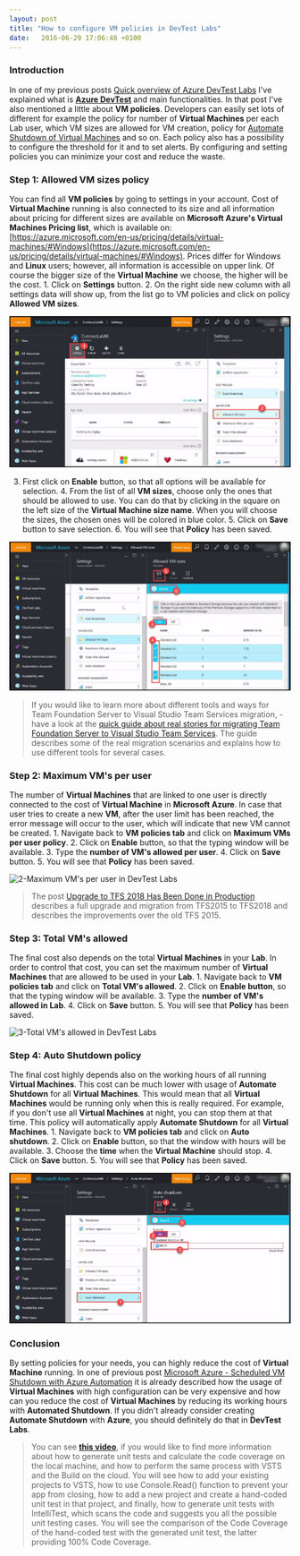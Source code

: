 ```yaml
---
layout: post
title: "How to configure VM policies in DevTest Labs"
date:   2016-06-29 17:06:48 +0100
---
```


### Introduction

In one of my previous posts [Quick overview of Azure DevTest Labs](https://mohamedradwan-devops.github.io/posts/quick-overview-of-azure-devtest-labs/) I\'ve explained what is **[Azure DevTest](https://azure.microsoft.com/en-us/services/devtest-lab/)** and main functionalities. In that post
I\'ve also mentioned a little about **VM policies**. Developers can
easily set lots of different for example the policy for number of
**Virtual Machines** per each Lab user, which VM sizes are allowed for
VM creation, policy for [Automate Shutdown of Virtual
Machines](https://mohamedradwan-devops.github.io/postsmicrosoft-azure-scheduled-vm-shutdown-with-azure-automation/) and so on. Each policy also has a possibility
to configure the threshold for it and to set alerts. By configuring and
setting policies you can minimize your cost and reduce the waste.

### Step 1: Allowed VM sizes policy 

You can find all **VM policies** by going to settings in your account.
Cost of **Virtual Machine** running is also connected to its size and
all information about pricing for different sizes are available on
**Microsoft Azure\'s Virtual Machines Pricing list**, which is available
on:
[https://azure.microsoft.com/en-us/pricing/details/virtual-machines/#Windows](https://azure.microsoft.com/en-us/pricing/details/virtual-machines/#Windows). Prices differ for Windows and **Linux**
users; however, all information is accessible on upper link. Of course
the bigger size of the **Virtual Machine** we choose, the higher will be
the cost. 1. Click on **Settings** button. 2. On the right side new
column with all settings data will show up, from the list go to VM
policies and click on policy **Allowed VM sizes**. 

![1-1 Adding VM sizes policy in DevTest Labs](/assets/images/2016/06/1-1-Adding-VM-sizes-policy-in-DevTest-Labs.jpg "1-1 Adding VM sizes policy in DevTest Labs")

3. First click on **Enable** button, so that all options will be
available for selection. 4. From the list of all **VM sizes**, choose
only the ones that should be allowed to use. You can do that by clicking
in the square on the left size of the **Virtual Machine size name**.
When you will choose the sizes, the chosen ones will be colored in blue
color. 5. Click on **Save** button to save selection. 6. You will see
that **Policy** has been saved. 

![1-2 Allowed VM sizes policy in DevTest Labs](/assets/images/2016/06/1-2-Allowed-VM-sizes-policy-in-DevTest-Labs.jpg "1-2 Allowed VM sizes policy in DevTest Labs")

>If you would like to learn more about different tools
and ways for Team Foundation Server to Visual Studio Team Services
migration, - have a look at the [quick guide about real stories for migrating Team Foundation Server to Visual Studio Team Services](https://mohamedradwan-devops.github.io/posts/published-a-quick-guide-about-real-stories-for-migrating-team-foundation-server-to-visual-studio-team-services/).
The guide describes some of the real migration scenarios and explains
how to use different tools for several cases.


### Step 2: Maximum VM\'s per user 

The number of **Virtual Machines** that are linked to one user is
directly connected to the cost of **Virtual Machine** in **Microsoft
Azure**. In case that user tries to create a new **VM**, after the user
limit has been reached, the error message will occur to the user, which
will indicate that new VM cannot be created. 1. Navigate back to **VM**
**policies tab** and click on **Maximum VMs per user policy**. 2. Click
on **Enable** button, so that the typing window will be available. 3.
Type the **number of VM\'s allowed per user**. 4. Click on **Save**
button. 5. You will see that **Policy** has been saved. 

![2-Maximum VM\'s per user in DevTest Labs](/assets/images/2016/06/2-Maximum-VM's-per-user-in-DevTest-Labs.jpg "2-Maximum VM's per user in DevTest Labs")


>The post [Upgrade to TFS 2018 Has Been Done in
Production](https://mohamedradwan-devops.github.io/posts/upgrade-to-tfs-2018-has-been-done-in-production/)
describes a full upgrade and migration from TFS2015 to TFS2018 and
describes the improvements over the old TFS 2015.


### Step 3: Total VM\'s allowed

The final cost also depends on the total **Virtual Machines** in your
**Lab**. In order to control that cost, you can set the maximum number
of **Virtual Machines** that are allowed to be used in your **Lab**. 1.
Navigate back to **VM policies tab** and click on **Total VM\'s
allowed**. 2. Click on **Enable button**, so that the typing window will
be available. 3. Type the **number of VM\'s allowed in Lab**. 4. Click
on **Save** button. 5. You will see that **Policy** has been saved.

![3-Total VM\'s allowed in DevTest Labs](/assets/images/2016/06/3-Total-VM's-allowed-in-DevTest-Labs.jpg "3-Total VM's allowed in DevTest Labs")

### Step 4: Auto Shutdown policy 

The final cost highly depends also on the working hours of all running
**Virtual Machines**. This cost can be much lower with usage of
**Automate Shutdown** for all **Virtual Machines**. This would mean that
all **Virtual Machines** would be running only when this is really
required. For example, if you don\'t use all **Virtual Machines** at
night, you can stop them at that time. This policy will automatically
apply **Automate Shutdown** for all **Virtual Machines**. 1. Navigate
back to **VM policies tab** and click on **Auto shutdown**. 2. Click on
**Enable** button, so that the window with hours will be available. 3.
Choose the **time** when the **Virtual Machine** should stop. 4. Click
on **Save** button. 5. You will see that **Policy** has been saved.

![4-Auto Shutdown policy in DevTest Labs](/assets/images/2016/06/4-Auto-Shutdown-policy-in-DevTest-Labs.jpg "4-Auto Shutdown policy in DevTest Labs")

### Conclusion 

By setting policies for your needs, you can highly reduce the cost of
**Virtual Machine** running. In one of previous post [Microsoft Azure - Scheduled VM Shutdown with Azure Automation](https://mohamedradwan-devops.github.io/posts/microsoft-azure-scheduled-vm-shutdown-with-azure-automation/) it is already described  how the usage of
**Virtual Machines** with high configuration can be very expensive and
how can you reduce the cost of **Virtual Machines** by reducing its
working hours with **Automated Shutdown**. If you didn\'t already
consider creating **Automate Shutdown** with **Azure**, you should
definitely do that in **DevTest Labs**.

>You can see **[this video](https://www.youtube.com/watch?v=drPJmvZZ0gs)**, if you would like
to find more information about how to generate unit tests and calculate
the code coverage on the local machine, and how to perform the same
process with VSTS and the Build on the cloud. You will see how to add
your existing projects to VSTS, how to use Console.Read() function to
prevent your app from closing, how to add a new project and create a
hand-coded unit test in that project, and finally, how to generate unit
tests with IntelliTest, which scans the code and suggests you all the
possible unit testing cases. You will see the comparison of the Code
Coverage of the hand-coded test with the generated unit test, the latter
providing 100% Code Coverage.

